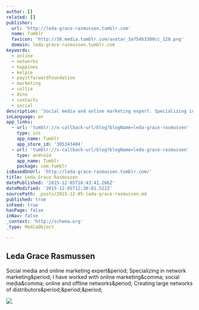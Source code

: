 ```yaml
---
author: []
related: []
publisher:
  url: 'http://leda-grace-rasmussen.tumblr.com'
  name: Tumblr
  favicon: 'http://38.media.tumblr.com/avatar_3a754b3300cc_128.png'
  domain: leda-grace-rasmussen.tumblr.com
keywords:
  - online
  - networks
  - happines
  - kelpie
  - payitforwardfoundation
  - marketing
  - collie
  - dino
  - contacts
  - social
description: 'Social media and online marketing expert. Specializing in network marketing. I have worked with online marketing, social media, online and offline networks. Creating large networks of distributors...'
inLanguage: en
app_links:
  - url: 'tumblr://x-callback-url/blog?blogName=leda-grace-rasmussen'
    type: ios
    app_name: Tumblr
    app_store_id: '305343404'
  - url: 'tumblr://x-callback-url/blog?blogName=leda-grace-rasmussen'
    type: android
    app_name: Tumblr
    package: com.tumblr
isBasedOnUrl: 'http://leda-grace-rasmussen.tumblr.com/'
title: Leda Grace Rasmussen
datePublished: '2015-12-05T16:43:41.266Z'
dateModified: '2015-12-05T12:30:01.522Z'
sourcePath: _posts/2015-12-05-leda-grace-rasmussen.md
published: true
inFeed: true
hasPage: false
inNav: false
_context: 'http://schema.org'
_type: MediaObject

---
```

<article style=""><h1>Leda Grace Rasmussen</h1><p>Social media and online marketing expert&amp;period; Specializing in network marketing&amp;period; I have worked with online marketing&amp;comma; social media&amp;comma; online and offline networks&amp;period; Creating large networks of distributors&amp;period;&amp;period;&amp;period;</p><img src="http://38.media.tumblr.com/avatar_3a754b3300cc_128.png" /></article>